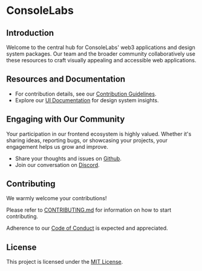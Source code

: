 # ConsoleLabs

## Introduction

Welcome to the central hub for ConsoleLabs' web3 applications and design system
packages. Our team and the broader community collaboratively use these resources
to craft visually appealing and accessible web applications.

## Resources and Documentation

- For contribution details, see our
  [Contribution Guidelines](./CONTRIBUTING.md).
- Explore our [UI Documentation](https://ds.console.so/) for design system
  insights.

## Engaging with Our Community

Your participation in our frontend ecosystem is highly valued. Whether it's
sharing ideas, reporting bugs, or showcasing your projects, your engagement
helps us grow and improve.

- Share your thoughts and issues on
  [Github](https://github.com/consolelabs/websites/issues/new/choose).
- Join our conversation on [Discord](https://discord.com/invite/HNdcU8Kvfh).

## Contributing

We warmly welcome your contributions!

Please refer to [CONTRIBUTING.md](./CONTRIBUTING.md) for information on how to
start contributing.

Adherence to our [Code of Conduct](./CODE_OF_CONDUCT.md) is expected and
appreciated.

## License

This project is licensed under the
[MIT License](https://choosealicense.com/licenses/mit/).
